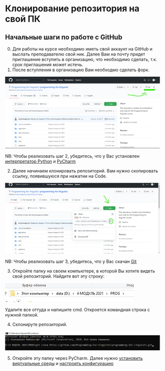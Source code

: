 # Клонирование репозитория на свой ПК

## Начальные шаги по работе с GitHub

0. Для работы на курсе необходимо иметь свой аккаунт на GitHub и выслать преподавателю свой ник. Далее Вам на почту придет
приглашение вступить в организацию, что необходимо сделать, т.к. срок приглашения может истечь.
1. После вступления в организацию Вам необходмо сделать форк.

![](./docs/images/fork.png)

NB: Чтобы реализовать шаг 2, убедитесь, что у Вас установлен [интерпретатор Python](.docs/setup_env.md) и
[PyCharm](https://www.jetbrains.com/pycharm/)

2. Далее начинаем клонировать репозиторий. Вам нужно скопировать ссылку, появившуюся при нажатии на Code.

![](./docs/images/code_copy.png)

NB: Чтобы реализовать шаг 3, убедитесь, что у Вас скачан [Git](https://git-scm.com/downloads)

3. Откройте папку на своем компьютере, в которой Вы хотите видеть свой репозиторий. Найдите вот эту строку:

![](./docs/images/folder_cmd.png)

Удалите все оттуда и напишите cmd. Откроется командная строка с нужной папкой.

4. Склонируте репозиторий.

![](./docs/images/git_clone.png)

5. Откройте эту папку через PyCharm. Далее нужно [установить виртуальные среды](./docs/setup_env.md)
и [настроить конфигурацию](./docs/setup_env.md)

